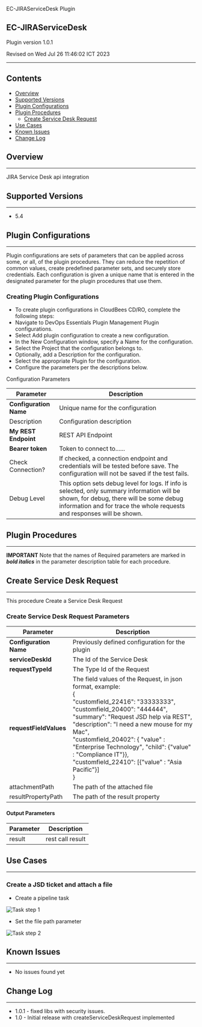 EC-JIRAServiceDesk Plugin

EC-JIRAServiceDesk
---


Plugin version 1.0.1

Revised on Wed Jul 26 11:46:02 ICT 2023


* * *


Contents
---


*   [Overview](#overview)
*   [Supported Versions](#supported-versions)
*   [Plugin Configurations](#plugin-configurations)
*   [Plugin Procedures](#plugin-procedures)
    *   [Create Service Desk Request](#create-service-desk-request)
*   [Use Cases](#use-cases)
*   [Known Issues](#known-issues)
*   [Change Log](#change-log)

## Overview
---

JIRA Service Desk api integration



## Supported Versions
---

*   5.4




## Plugin Configurations
---

Plugin configurations are sets of parameters that can be applied across some, or all, of the plugin procedures. They can reduce the repetition of common values, create predefined parameter sets, and securely store credentials. Each configuration is given a unique name that is entered in the designated parameter for the plugin procedures that use them.  

### Creating Plugin Configurations

*   To create plugin configurations in CloudBees CD/RO, complete the following steps:
*   Navigate to DevOps Essentials  Plugin Management  Plugin configurations.
*   Select Add plugin configuration to create a new configuration.
*   In the New Configuration window, specify a Name for the configuration.
*   Select the Project that the configuration belongs to.
*   Optionally, add a Description for the configuration.
*   Select the appropriate Plugin for the configuration.
*   Configure the parameters per the descriptions below.

Configuration Parameters

| Parameter | Description |
| --- | --- |
| **Configuration Name** | Unique name for the configuration |
| Description | Configuration description |
| **My REST Endpoint** | REST API Endpoint |
| **Bearer token** | Token to connect to...... |
| Check Connection? | If checked, a connection endpoint and credentials will be tested before save. The configuration will not be saved if the test fails. |
| Debug Level | This option sets debug level for logs. If info is selected, only summary information will be shown, for debug, there will be some debug information and for trace the whole requests and responses will be shown. |

## Plugin Procedures
---

**IMPORTANT** Note that the names of Required parameters are marked in **_bold italics_** in the parameter description table for each procedure.




## Create Service Desk Request
---------------------

This procedure Create a Service Desk Request

### Create Service Desk Request Parameters

| Parameter | Description |
| --- | --- |
| **Configuration Name** | Previously defined configuration for the plugin |
| **serviceDeskId** | The Id of the Service Desk |
| **requestTypeId** | The Type Id of the Request |
| **requestFieldValues** | The field values of the Request, in json format, example:<br>  {<br>    "customfield_22416": "33333333",<br>    "customfield_20400": "444444",<br>    "summary": "Request JSD help via REST",<br>    "description": "I need a new mouse for my Mac",<br>    "customfield_20402": { "value" : "Enterprise Technology", "child": {"value" : "Compliance IT"}},<br>    "customfield_22410": [{"value" : "Asia Pacific"}]<br>  }<br> |
| attachmentPath | The path of the attached file |
| resultPropertyPath | The path of the result property |


#### Output Parameters

| Parameter | Description |
| --- | --- |
| result | rest call result |



## Use Cases
---

### Create a JSD ticket and attach a file

* Create a pipeline task

![Task step 1](htdocs/images/createJsdTicketWithFileStep1.png)

* Set the file path parameter

![Task step 2](htdocs/images/createJsdTicketWithFileStep2.png)




## Known Issues
---

*   No issues found yet



## Change Log
---

*   1.0.1 - fixed libs with security issues.
*   1.0 - Initial release with createServiceDeskRequest implemented
